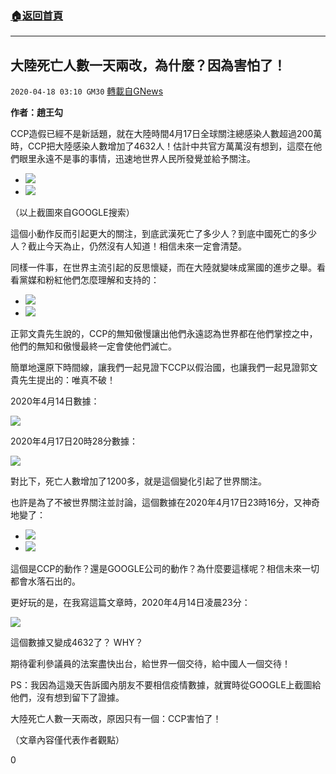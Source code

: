 ###  [:house:返回首頁](https://github.com/ourhimalayas/txt)
---

## 大陸死亡人數一天兩改，為什麼？因為害怕了！
`2020-04-18 03:10 GM30` [轉載自GNews](https://gnews.org/zh-hant/176785/)

**作者：趙王勾**

CCP造假已經不是新話題，就在大陸時間4月17日全球關注總感染人數超過200萬時，CCP把大陸感染人數增加了4632人！估計中共官方萬萬沒有想到，這麼在他們眼里永遠不是事的事情，迅速地世界人民所發覺並給予關注。

- ![](https://s3.amazonaws.com/gnews-media-offload/wp-content/uploads/2020/04/17201207/1-100.png)
- ![](https://s3.amazonaws.com/gnews-media-offload/wp-content/uploads/2020/04/17201216/2-58.png)


（以上截圖來自GOOGLE搜索）

這個小動作反而引起更大的關注，到底武漢死亡了多少人？到底中國死亡的多少人？截止今天為止，仍然沒有人知道！相信未來一定會清楚。

同樣一件事，在世界主流引起的反思懷疑，而在大陸就變味成黨國的進步之舉。看看黨媒和粉紅他們怎麼理解和支持的：

- ![](https://s3.amazonaws.com/gnews-media-offload/wp-content/uploads/2020/04/17201327/3-42.png)
- ![](https://s3.amazonaws.com/gnews-media-offload/wp-content/uploads/2020/04/17201336/4-27.png)


正郭文貴先生說的，CCP的無知傲慢讓出他們永遠認為世界都在他們掌控之中，他們的無知和傲慢最終一定會使他們滅亡。

簡單地還原下時間線，讓我們一起見證下CCP以假治國，也讓我們一起見證郭文貴先生提出的：唯真不破！

2020年4月14日數據：

![](https://s3.amazonaws.com/gnews-media-offload/wp-content/uploads/2020/04/17201420/5-41.jpg)

2020年4月17日20時28分數據：

![](https://s3.amazonaws.com/gnews-media-offload/wp-content/uploads/2020/04/17201454/6-30.jpg)

對比下，死亡人數增加了1200多，就是這個變化引起了世界關注。

也許是為了不被世界關注並討論，這個數據在2020年4月17日23時16分，又神奇地變了：

- ![](https://s3.amazonaws.com/gnews-media-offload/wp-content/uploads/2020/04/17201536/7-17.png)
- ![](https://s3.amazonaws.com/gnews-media-offload/wp-content/uploads/2020/04/17201544/8-10.jpg)


這個是CCP的動作？還是GOOGLE公司的動作？為什麼要這樣呢？相信未來一切都會水落石出的。

更好玩的是，在我寫這篇文章時，2020年4月14日凌晨23分：

![](https://s3.amazonaws.com/gnews-media-offload/wp-content/uploads/2020/04/17201624/9-8.jpg)

這個數據又變成4632了？ WHY？

期待霍利參議員的法案盡快出台，給世界一個交待，給中國人一個交待！

PS：我因為這幾天告訴國內朋友不要相信疫情數據，就實時從GOOGLE上截圖給他們，沒有想到留下了證據。

大陸死亡人數一天兩改，原因只有一個：CCP害怕了！

（文章內容僅代表作者觀點）

0
